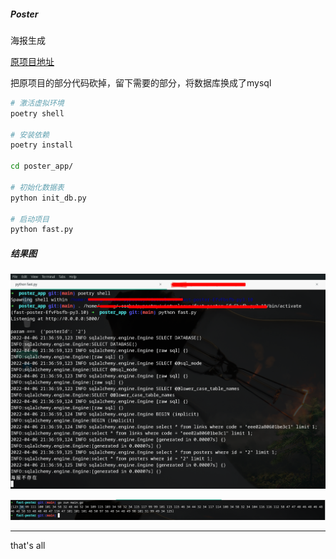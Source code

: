 ##### Poster

海报生成

[原项目地址](https://github.com/psoho/fast-poster)

把原项目的部分代码砍掉，留下需要的部分，将数据库换成了mysql


```bash
# 激活虚拟环境
poetry shell

# 安装依赖
poetry install

cd poster_app/

# 初始化数据表
python init_db.py

# 启动项目
python fast.py
```

##### 结果图
![1](pic/1.png)

![2](pic/2.png)


---
that's all
